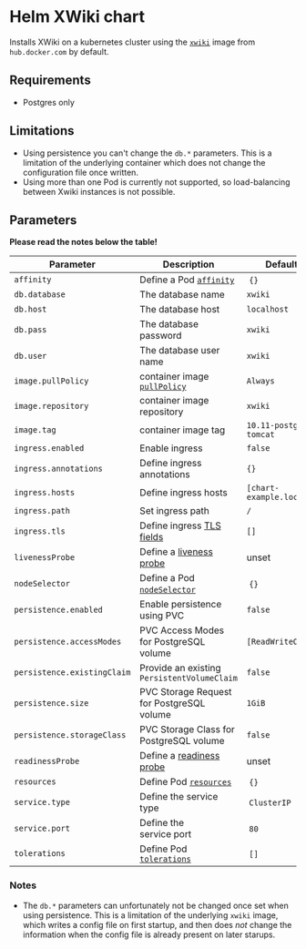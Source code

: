 # Helm XWiki chart

Installs XWiki on a kubernetes cluster using the [`xwiki`](https://hub.docker.com/_/xwiki) image from `hub.docker.com` by default.

## Requirements

- Postgres only

## Limitations

- Using persistence you can't change the `db.*` parameters. This is a limitation of the underlying container which does not change the configuration file once written.
- Using more than one Pod is currently not supported, so load-balancing between Xwiki instances is not possible.

## Parameters

**Please read the notes below the table!**

| Parameter                   | Description                                          | Default                 |
| --------------------------- | ---------------------------------------------------- | ----------------------- |
| `affinity`                  | Define a Pod [`affinity`](https://is.gd/AtiuUg)      |  `{}`                   |
| `db.database`               | The database name                                    | `xwiki`                 |
| `db.host`                   | The database host                                    | `localhost`             |
| `db.pass`                   | The database password                                | `xwiki`                 |
| `db.user`                   | The database user name                               | `xwiki`                 |
| `image.pullPolicy`          | container image [`pullPolicy`](https://is.gd/5tfCPv) | `Always`                |
| `image.repository`          | container image repository                           | `xwiki`                 |
| `image.tag`                 | container image tag                                  | `10.11-postgres-tomcat` |
| `ingress.enabled`           | Enable ingress                                       | `false`                 |
| `ingress.annotations`       | Define ingress annotations                           | `{}`                    |
| `ingress.hosts`             | Define ingress hosts                                 | `[chart-example.local]` |
| `ingress.path`              | Set ingress path                                     | `/`                     |
| `ingress.tls`               | Define ingress [TLS fields](https://is.gd/SkhKxV)    | `[]`                    |
| `livenessProbe`             | Define a [liveness probe](https://is.gd/z0lJO3)      | unset                   |
| `nodeSelector`              | Define a Pod [`nodeSelector`](https://is.gd/AtiuUg)  |  `{}`                   |
| `persistence.enabled`       | Enable persistence using PVC                         | `false`                 |
| `persistence.accessModes`   | PVC Access Modes for PostgreSQL volume               | `[ReadWriteOnce]`       |
| `persistence.existingClaim` | Provide an existing `PersistentVolumeClaim`          | `false`                 |
| `persistence.size`          | PVC Storage Request for PostgreSQL volume            | `1GiB`                  |
| `persistence.storageClass`  | PVC Storage Class for PostgreSQL volume              | `false`                 |
| `readinessProbe`            | Define a [readiness probe](https://is.gd/z0lJO3)     | unset                   |
| `resources`                 | Define Pod [`resources`](https://is.gd/pZtMlt)       |  `{}`                   |
| `service.type`              | Define the service type                              |  `ClusterIP`            |
| `service.port`              | Define the service port                              |  `80`                   |
| `tolerations`               | Define Pod [`tolerations`](https://is.gd/XaLbxF)     |  `[]`                   |

### Notes

- The `db.*` parameters can unfortunately not be changed once set when using persistence. This is a limitation of the underlying `xwiki` image, which writes a config file on first startup, and then does _not_ change the information when the config file is already present on later starups.

